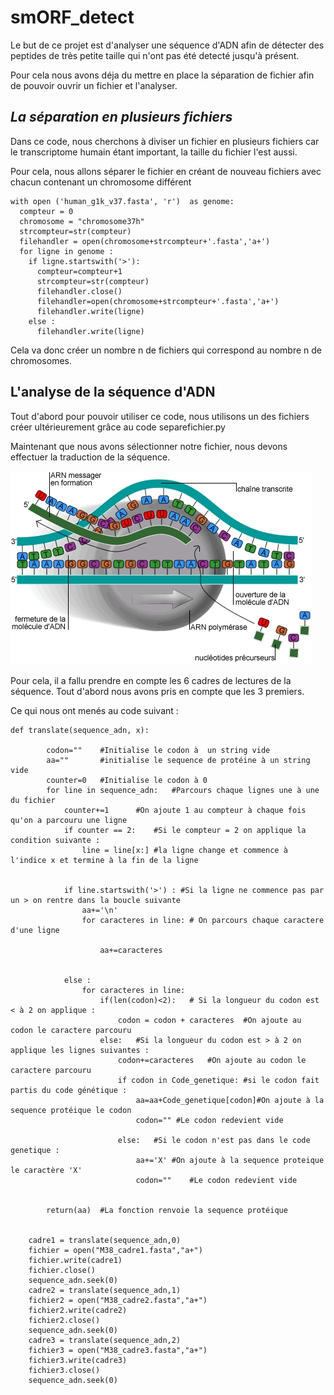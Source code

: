 # smORF_detect

Le but de ce projet est d'analyser une séquence d'ADN afin de détecter des peptides de très petite taille qui n'ont pas été detecté jusqu'à présent.

Pour cela nous avons déja du mettre en place la séparation de fichier afin de pouvoir ouvrir un fichier et l'analyser.

## _La séparation en plusieurs fichiers_

Dans ce code, nous cherchons à diviser un fichier en plusieurs fichiers car le transcriptome humain étant important, la taille du fichier l'est aussi.

Pour cela, nous allons séparer le fichier en créant de nouveau fichiers avec chacun contenant un chromosome différent 



```{r}
with open ('human_g1k_v37.fasta', 'r')  as genome: 
  compteur = 0
  chromosome = "chromosome37h"
  strcompteur=str(compteur)
  filehandler = open(chromosome+strcompteur+'.fasta','a+')
  for ligne in genome :
    if ligne.startswith('>'):
      compteur=compteur+1
      strcompteur=str(compteur)
      filehandler.close()
      filehandler=open(chromosome+strcompteur+'.fasta','a+')
      filehandler.write(ligne)
    else :
      filehandler.write(ligne)
```

Cela va donc créer un nombre n de fichiers qui correspond au nombre n de chromosomes.

## L'analyse de la séquence d'ADN

Tout d'abord pour pouvoir utiliser ce code, nous utilisons un des fichiers créer ultérieurement grâce au code separefichier.py 

Maintenant que nous avons sélectionner notre fichier, nous devons effectuer la traduction de la séquence.

![Cover](https://github.com/Melaniegou91/smORF_detect/blob/main/transcription.jpg)

Pour cela, il a fallu prendre en compte les 6 cadres de lectures de la séquence. Tout d'abord nous avons pris en compte que les 3 premiers.

Ce qui nous ont menés au code suivant :

```{r}
def translate(sequence_adn, x):
		
		codon=""	#Initialise le codon à  un string vide
		aa=""		#initialise le sequence de protéine à un string vide
		counter=0	#Initialise le codon à 0
		for line in sequence_adn:	#Parcours chaque lignes une à une du fichier
			counter+=1		#On ajoute 1 au compteur à chaque fois qu'on a parcouru une ligne
			if counter == 2:	#Si le compteur = 2 on applique la condition suivante :
				line = line[x:] #la ligne change et commence à l'indice x et termine à la fin de la ligne
				
      				
			if line.startswith('>') : #Si la ligne ne commence pas par un > on rentre dans la boucle suivante
				aa+='\n'
				for caracteres in line:	# On parcours chaque caractere d'une ligne
					
					aa+=caracteres
					
					
			else :
				for caracteres in line:
					if(len(codon)<2):	# Si la longueur du codon est < à 2 on applique :
						codon = codon + caracteres	#On ajoute au codon le caractere parcouru
					else:	#Si la longueur du codon est > à 2 on applique les lignes suivantes :
						codon+=caracteres	#On ajoute au codon le caractere parcouru
						if codon in Code_genetique:	#si le codon fait partis du code génétique :
							aa=aa+Code_genetique[codon]#On ajoute à la sequence protéique le codon
							codon="" #Le codon redevient vide
						
						else:	#Si le codon n'est pas dans le code genetique :
							aa+='X'	#On ajoute à la sequence proteique le caractère 'X'
							codon=""	#Le codon redevient vide
			
			
		return(aa)	#La fonction renvoie la sequence protéique
	
	
	cadre1 = translate(sequence_adn,0)
	fichier = open("M38_cadre1.fasta","a+")
	fichier.write(cadre1)
	fichier.close()
	sequence_adn.seek(0)
	cadre2 = translate(sequence_adn,1)
	fichier2 = open("M38_cadre2.fasta","a+")
	fichier2.write(cadre2)
	fichier2.close()
	sequence_adn.seek(0)
	cadre3 = translate(sequence_adn,2)
	fichier3 = open("M38_cadre3.fasta","a+")
	fichier3.write(cadre3)
	fichier3.close()
	sequence_adn.seek(0)

```


